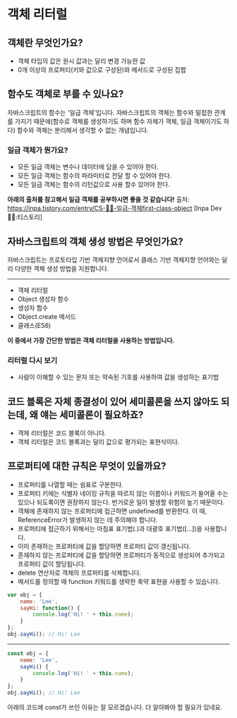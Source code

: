 객체 리터럴
==========

## 객체란 무엇인가요?
- 객체 타입의 값은 원시 값과는 달리 변경 가능한 값
- 0개 이상의 프로퍼티(키와 값으로 구성된)와 메서드로 구성된 집합

## 함수도 객체로 부를 수 있나요?
자바스크립트의 함수는 '일급 객체'입니다. 자바스크립트의 객체는 함수와 밀접한 관계를 가지기 때문에(함수로 객체를 생성하기도 하며 함수 자체가 객체, 일급 객체이기도 하다) 함수와 객체는 분리해서 생각할 수 없는 개념입니다.

### 일급 객체가 뭔가요?
- 모든 일급 객체는 변수나 데이터에 담을 수 있어야 한다.
- 모든 일급 객체는 함수의 파라미터로 전달 할 수 있어야 한다.
- 모든 일급 객체는 함수의 리턴값으로 사용 할수 있어야 한다.

**아래의 출처를 참고해서 일급 객체를 공부하시면 좋을 것 같습니다!**
출처: https://inpa.tistory.com/entry/CS-👨‍💻-일급-객체first-class-object [Inpa Dev 👨‍💻:티스토리]

## 자바스크립트의 객체 생성 방법은 무엇인가요?
자바스크립트는 프로토타입 기반 객체지향 언어로서 클래스 기반 객체지향 언어와는 달리 다양한 객체 생성 방법을 지원합니다.

* * *

- 객체 리터럴
- Object 생성자 함수
- 생성자 함수
- Object.create 메서드
- 클래스(ES6)

**이 중에서 가장 간단한 방법은 객체 리터럴을 사용하는 방법입니다.**

### 리터럴 다시 보기
- 사람이 이해할 수 있는 문자 또는 약속된 기호를 사용하여 값을 생성하는 표기법

## 코드 블록은 자체 종결성이 있어 세미콜론을 쓰지 않아도 되는데, 왜 얘는 세미콜론이 필요하죠?
- 객체 리터럴은 코드 블록이 아니다.
- 객체 리터럴은 코드 블록과는 달리 값으로 평가되는 표현식이다.

## 프로퍼티에 대한 규칙은 무엇이 있을까요?
- 프로퍼티를 나열할 때는 쉼표로 구분한다.
- 프로퍼티 키에는 식별자 네이밍 규칙을 따르지 않는 이름이나 키워드가 들어올 수는 있으나 되도록이면 권장하지 않는다. 번거로운 일이 발생할 위험이 높기 때문이다.
- 객체에 존재하지 않는 프로퍼티에 접근하면 undefined를 반환한다. 이 때, ReferenceError가 발생하지 않는 데 주의해야 합니다.
- 프로퍼티에 접근하기 위해서는 마침표 표기법(.)과 대괄호 표기법([...])을 사용합니다.
- 이미 존재하는 프로퍼티에 값을 할당하면 프로퍼티 값이 갱신됩니다.
- 존재하지 않는 프로퍼티에 값을 할당하면 프로퍼티가 동적으로 생성되어 추가되고 프로퍼티 값이 할당됩니다.
- delete 연산자로 객체의 프로퍼티를 삭제합니다.
- 메서드를 정의할 때 function 키워드를 생략한 축약 표현을 사용할 수 있습니다.
```javascript
var obj = {
    name: 'Lee',
    sayHi: function() {
        console.log('Hi! ' + this.name);
    }
};
obj.sayHi(); // Hi! Lee
```
* * *
```javascript
const obj = {
    name: 'Lee',
    sayHi() {
        console.log('Hi! ' + this.name);
    }
};
obj.sayHi(); // Hi! Lee
```
아래의 코드에 const가 쓰인 이유는 잘 모르겠습니다. 더 알아봐야 할 필요가 있네요.